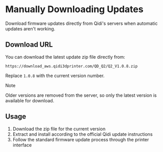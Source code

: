 # Manually Downloading Updates

Download firmware updates directly from Qidi's servers when automatic updates aren't working.

## Download URL

You can download the latest update zip file directly from:

```
https://download_aws.qidi3dprinter.com/QD_Q2/Q2_V1.0.8.zip
```

Replace `1.0.8` with the current version number.

> [!NOTE]
> Older versions are removed from the server, so only the latest version is available for download.

## Usage

1. Download the zip file for the current version
2. Extract and install according to the official Qidi update instructions
3. Follow the standard firmware update process through the printer interface